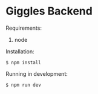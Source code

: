 # Giggles Backend

Requirements:

1. node

Installation:

    $ npm install

Running in development:

    $ npm run dev
